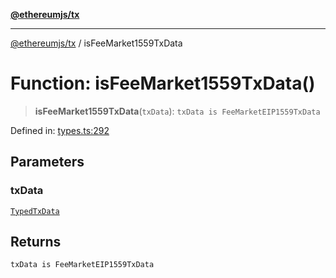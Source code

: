 [**@ethereumjs/tx**](../README.md)

***

[@ethereumjs/tx](../README.md) / isFeeMarket1559TxData

# Function: isFeeMarket1559TxData()

> **isFeeMarket1559TxData**(`txData`): `txData is FeeMarketEIP1559TxData`

Defined in: [types.ts:292](https://github.com/ethereumjs/ethereumjs-monorepo/blob/master/packages/tx/src/types.ts#L292)

## Parameters

### txData

[`TypedTxData`](../type-aliases/TypedTxData.md)

## Returns

`txData is FeeMarketEIP1559TxData`
